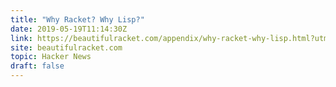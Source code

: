 ```yaml
---
title: "Why Racket? Why Lisp?"
date: 2019-05-19T11:14:30Z
link: https://beautifulracket.com/appendix/why-racket-why-lisp.html?utm_medium=RSS&utm_source=hune
site: beautifulracket.com
topic: Hacker News
draft: false
---
```

